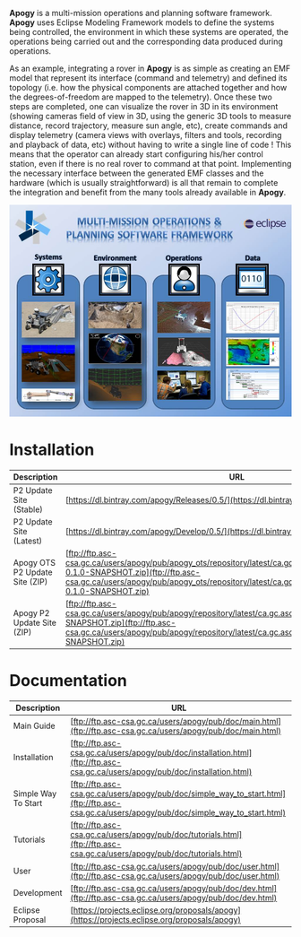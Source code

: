 **Apogy** is a multi-mission operations and planning software framework. **Apogy** uses Eclipse Modeling Framework models to define the systems being controlled, the environment in which these systems are operated, the operations being carried out and the corresponding data produced during operations.

As an example, integrating a rover in **Apogy** is as simple as creating an EMF model that represent its interface (command and telemetry) and defined its topology (i.e. how the physical components are attached together and how the degrees-of-freedom are mapped to the telemetry). Once these two steps are completed, one can visualize the rover in 3D in its environment (showing cameras field of view in 3D, using the generic 3D tools to measure distance, record trajectory, measure sun angle, etc), create commands  and display telemetry (camera views with overlays, filters and tools, recording and playback of data, etc) without having to write a single line of code ! This means that the operator can already start configuring his/her control station, even if there is no real rover to command at that point. Implementing the necessary interface between the generated EMF classes and the hardware (which is usually straightforward) is all that remain to complete the integration and benefit from the many tools already available  in **Apogy**. 

![Apogy Overview](/doc/ca.gc.asc_csa.apogy.doc/resources/main/apogy_overview.jpg "Apogy Overview")

# Installation #
Description                    | URL          
------------------------------ | -------------
P2 Update Site (Stable)        | [https://dl.bintray.com/apogy/Releases/0.5/](https://dl.bintray.com/apogy/Releases/0.5/)
P2 Update Site (Latest)        | [https://dl.bintray.com/apogy/Develop/0.5/](https://dl.bintray.com/apogy/Develop/0.5/)
Apogy OTS P2 Update Site (ZIP) | [ftp://ftp.asc-csa.gc.ca/users/apogy/pub/apogy_ots/repository/latest/ca.gc.asc_csa.apogy.ots.repository-0.1.0-SNAPSHOT.zip](ftp://ftp.asc-csa.gc.ca/users/apogy/pub/apogy_ots/repository/latest/ca.gc.asc_csa.apogy.ots.repository-0.1.0-SNAPSHOT.zip)
Apogy P2 Update Site (ZIP)     | [ftp://ftp.asc-csa.gc.ca/users/apogy/pub/apogy/repository/latest/ca.gc.asc_csa.apogy.repository-0.5.0-SNAPSHOT.zip](ftp://ftp.asc-csa.gc.ca/users/apogy/pub/apogy/repository/latest/ca.gc.asc_csa.apogy.repository-0.5.0-SNAPSHOT.zip)


# Documentation #
Description                    | URL
------------------------------ | ---
Main Guide                     | [ftp://ftp.asc-csa.gc.ca/users/apogy/pub/doc/main.html](ftp://ftp.asc-csa.gc.ca/users/apogy/pub/doc/main.html)
Installation                   | [ftp://ftp.asc-csa.gc.ca/users/apogy/pub/doc/installation.html](ftp://ftp.asc-csa.gc.ca/users/apogy/pub/doc/installation.html)
Simple Way To Start            | [ftp://ftp.asc-csa.gc.ca/users/apogy/pub/doc/simple_way_to_start.html](ftp://ftp.asc-csa.gc.ca/users/apogy/pub/doc/simple_way_to_start.html)
Tutorials                      | [ftp://ftp.asc-csa.gc.ca/users/apogy/pub/doc/tutorials.html](ftp://ftp.asc-csa.gc.ca/users/apogy/pub/doc/tutorials.html)
User                    | [ftp://ftp.asc-csa.gc.ca/users/apogy/pub/doc/user.html](ftp://ftp.asc-csa.gc.ca/users/apogy/pub/doc/user.html)
Development                    | [ftp://ftp.asc-csa.gc.ca/users/apogy/pub/doc/dev.html](ftp://ftp.asc-csa.gc.ca/users/apogy/pub/doc/dev.html)
Eclipse Proposal               | [https://projects.eclipse.org/proposals/apogy](https://projects.eclipse.org/proposals/apogy)